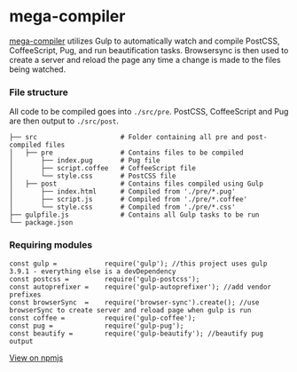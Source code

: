# mega-compiler
[mega-compiler](https://www.npmjs.com/package/mega-compiler) utilizes Gulp to automatically watch and compile PostCSS, CoffeeScript, Pug, and run beautification tasks. Browsersync is then used to create a server and reload the page any time a change is made to the files being watched.

### File structure

All code to be compiled goes into `./src/pre`. PostCSS, CoffeeScript and Pug are then output to `./src/post`.

    ├── src                     # Folder containing all pre and post-compiled files
    │   ├── pre                 # Contains files to be compiled  
    │       ├── index.pug       # Pug file  
    │       ├── script.coffee   # CoffeeScript file 
    │       └── style.css       # PostCSS file
    │   ├── post                # Contains files compiled using Gulp
    │       ├── index.html      # Compiled from './pre/*.pug'  
    │       ├── script.js       # Compiled from './pre/*.coffee' 
    │       └── style.css       # Compiled from './pre/*.css'        
    ├── gulpfile.js             # Contains all Gulp tasks to be run
    └── package.json


### Requiring modules
    const gulp =            require('gulp'); //this project uses gulp 3.9.1 - everything else is a devDependency
    const postcss =         require('gulp-postcss');
    const autoprefixer =    require('gulp-autoprefixer'); //add vendor prefixes
    const browserSync  =    require('browser-sync').create(); //use browserSync to create server and reload page when gulp is run
    const coffee =          require('gulp-coffee');
    const pug =             require('gulp-pug');
    const beautify =        require('gulp-beautify'); //beautify pug output


[View on npmjs](https://www.npmjs.com/package/mega-compiler)
